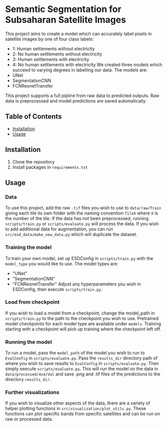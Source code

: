 # Semantic Segmentation for Subsaharan Satellite Images
This project aims to create a model which can accurately label pixels in satellite images by one of four class labels:
- 1: Human settlements without electricity
- 2: No human settlements without electricity
- 3: Human settlements with electricity
- 4: No human settlements with electricity
We created three models which succeed to varying degrees in labelling our data.
The models are:
- UNet
- SegmentationCNN
- FCNResnetTransfer

This project supports a full pipline from raw data to predicted outputs. Raw data is preprocessed and model predictions are saved automatically.

## Table of Contents
- [Installation](#installation)
- [Usage](#usage)

## Installation
1. Clone the repository
2. Install packages in `requirements.txt`

## Usage
### Data
To use this project, add the raw `.tif` files you wish to use to `data/raw/Train` giving each tile its own folder with the naming convention `TileX` where `X` is the number of the tile. If the data has not been preprocessed, running `scripts/train.py` or `scripts/evaluate.py` will process the data. If you wish to add additional data for augmentation, you can run `src/esd_data/make_new_data.py` which will duplicate the dataset.
### Training the model
To train your own model, set up ESDConfig in `scripts/train.py` with the `model_type` you would like to use. The model types are:
- "UNet"
- "SegmentationCNN"
- "FCNResnetTransfer"
Adjust any hyperparameters you wish in ESDConfig, then execute `scripts/train.py`.
### Load from checkpoint
If you wish to load a model from a checkpoint, change the model_path in `scripts/train.py` to the path to the checkpoint you wish to use. Pretrained model checkpoints for each model type are available under `models`. Training starting with a checkpoint will pick up training where the checkpoint left off.
### Running the model
To run a model, pass the `model_path` of the model you wish to run to `EvalConfig` in `scripts/evaluate.py`. Pass the `results_dir` directory path of where you wish to save results to `EvalConfig` in `scripts/evaluate.py`. Then simply execute `scripts/evaluate.py`. This will run the model on the data in `data/processed/4x4/Val` and save .png and .tif files of the predictions to the directory `results_dir`.
### Further visualizations
If you wish to visualize other aspects of the data, there are a variety of helper plotting functions in `src/visualization/plot_utils.py`. These functions can plot specific bands from specific satellites and can be run on raw or processed data.